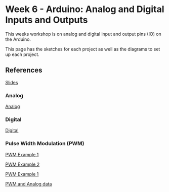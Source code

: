 # Week 6 - Arduino: Analog and Digital Inputs and Outputs
This weeks workshop is on analog and digital input and output pins (IO) on the Arduino.

This page has the sketches for each project as well as the diagrams to set up each project.

## References
[Slides](https://developdata.github.io/unit3_slides/week_06/#0)

### Analog
[Analog](https://www.arduino.cc/en/Tutorial/Foundations/AnalogInputPins)

### Digital
[Digital](https://www.arduino.cc/en/Tutorial/Foundations/DigitalPins)

### Pulse Width Modulation (PWM)

[PWM Example 1](https://www.arduino.cc/en/pmwiki.php?n=Tutorial/Fading)

[PWM Example 2](https://www.arduino.cc/en/Tutorial/Foundations/PWM)

[PWM Example 1](https://www.electronicshub.org/arduino-pwm)

[PWM and Analog data](https://www.programmingelectronics.com/tutorial-20-analog-io-and-serial-communications-old-version/)